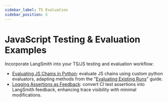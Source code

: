 ```yaml
---
sidebar_label: TS Evaluation
sidebar_position: 5
---
```

# JavaScript Testing & Evaluation Examples

Incorporate LangSmith into your TS/JS testing and evaluation workflow:

- [Evaluating JS Chains in Python](./eval-in-python/): evaluate JS chains using custom python evaluators, adapting methods from the "[Evaluating Existing Runs](../testing-examples/evaluate-existing-test-project/evaluate_runs.ipynb)" guide.
- [Logging Assertions as Feedback](./simple-test/): convert CI test assertions into LangSmith feedback, enhancing trace visibility with minimal modifications.
